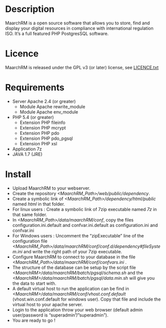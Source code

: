 Description
===========
MaarchRM is a open source software that allows you to store, find and display
your digital resources in compliance with international regulation ISO.
It’s a full featured PHP PostgresSQL software.

Licence
=======
MaarchRM is released under the GPL v3 (or later) license, see [LICENCE.txt](https://labs.maarch.org/maarch/maarchRM/blob/master/LICENCE.txt)


Requirements
============
-   Server Apache 2.4 (or greater)
    -   Module Apache rewrite_module
    -   Module Apache env_module
-   PHP 5.4 (or greater)
    -   Extension PHP fileinfo
    -   Extension PHP mcrypt
    -   Extension PHP pdo
    -   Extension PHP pdo_pgsql
    -   Extension PHP xsl
-   Application 7z
-   JAVA 1.7 (JRE)

Install
=======
-   Upload MaarchRM to your webserver.
-   Create the repository *\<MaarchRM_Path\>/web/public/dependency*.
-   Create a symbolic link of *\<MaarchRM_Path\>/dependency/html/public* named
    *html* in that folder.
-   For linux users : Create a symbolic link of 7zip executable named *7z* in
    that same folder.
-   In _\<MaarchRM_Path\>/data/maarchRM/conf_, copy the files configuration.ini.default and confvar.ini.default as configuration.ini and confvar.ini
-   For Windows users : Uncomment the “zipExecutable” line of the configuration
    file *\<MaarchRM_Path\>/data/maarchRM/conf/conf.d/dependency\#fileSystem.ini* and write the right path of your 7zip executable.
-   Configure MaarchRM to connect to your database in the file *\<MaarchRM_Path\>/data/maarchRM/conf/confvars.ini* .
-   The structure of the database can be setup by the script file *\<MaarchRM\>/data/maarchRM/batch/pgsql/schema.sh* and the *\<MaarchRM\>/data/maarchRM/batch/pgsql/data.min.sh* will give you the data to start with.
-   A default virtual host to run the application can be find in *\<MaarchRM\>/data/maarchRM/conf/vhost.conf.default* (vhost.win.conf.default for windows user). Copy that file and include the virtual host to your apache server.
-   Login to the application throw your web browser (default admin user/password is “superadmin”/”superadmin”).
-   You are ready to go !


